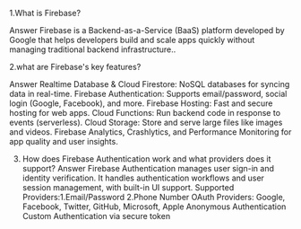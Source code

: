 1.What is Firebase?

Answer
Firebase is a Backend-as-a-Service (BaaS) platform developed by Google that helps developers build and scale apps quickly without managing traditional backend infrastructure..

2.what are Firebase's key features?

Answer
Realtime Database & Cloud Firestore: NoSQL databases for syncing data in real-time. Firebase Authentication: Supports email/password, social login (Google, Facebook), and more. Firebase Hosting: Fast and secure hosting for web apps. Cloud Functions: Run backend code in response to events (serverless). Cloud Storage: Store and serve large files like images and videos. Firebase Analytics, Crashlytics, and Performance Monitoring for app quality and user insights.

3. How does Firebase Authentication work and what providers does it support?
Answer
Firebase Authentication manages user sign-in and identity verification. It handles authentication workflows and user session management, with built-in UI support. Supported Providers:1.Email/Password 2.Phone Number OAuth Providers: Google, Facebook, Twitter, GitHub, Microsoft, Apple Anonymous Authentication Custom Authentication via secure token